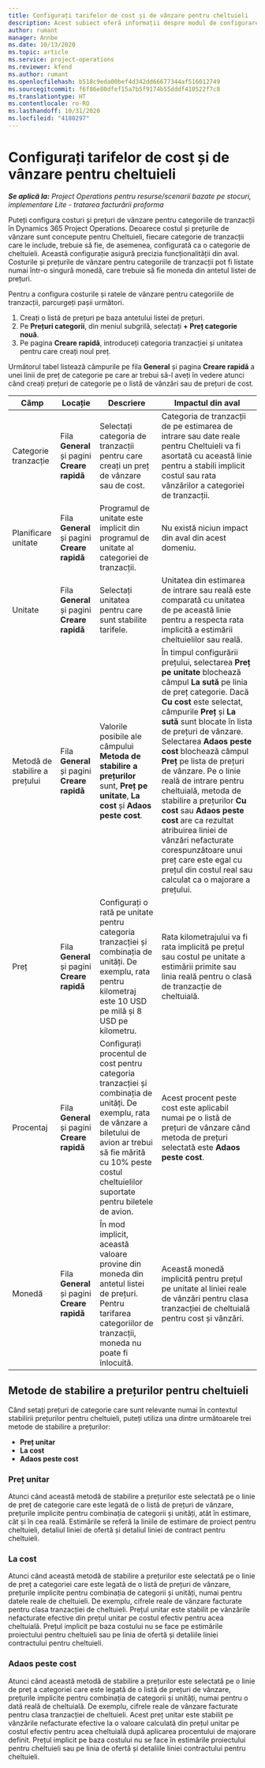 ```yaml
---
title: Configurați tarifelor de cost și de vânzare pentru cheltuieli
description: Acest subiect oferă informații despre modul de configurare al costului și ratele de vânzări pentru categorii de tranzacție și cheltuieli.
author: rumant
manager: Annbe
ms.date: 10/13/2020
ms.topic: article
ms.service: project-operations
ms.reviewer: kfend
ms.author: rumant
ms.openlocfilehash: b518c9eda00bef4d342dd66677344af516012749
ms.sourcegitcommit: f6f86e80dfef15a7b5f9174b55dddf410522f7c8
ms.translationtype: HT
ms.contentlocale: ro-RO
ms.lasthandoff: 10/31/2020
ms.locfileid: "4180297"
---
```

# <a name="set-up-cost-and-sales-rates-for-expenses"></a>Configurați tarifelor de cost și de vânzare pentru cheltuieli

_**Se aplică la:** Project Operations pentru resurse/scenarii bazate pe stocuri, implementare Lite - tratarea facturării proforma_

Puteți configura costuri și prețuri de vânzare pentru categoriile de tranzacții în Dynamics 365 Project Operations. Deoarece costul și prețurile de vânzare sunt concepute pentru Cheltuieli, fiecare categorie de tranzacții care le include, trebuie să fie, de asemenea, configurată ca o categorie de cheltuieli. Această configurație asigură precizia funcționalității din aval. Costurile și prețurile de vânzare pentru categoriile de tranzacții pot fi listate numai într-o singură monedă, care trebuie să fie moneda din antetul listei de prețuri.

Pentru a configura costurile și ratele de vânzare pentru categoriile de tranzacții, parcurgeți pașii următori. 

1. Creați o listă de prețuri pe baza antetului listei de prețuri. 
2. Pe **Prețuri categorii**, din meniul subgrilă, selectați **+ Preț categorie nouă**. 
3. Pe pagina **Creare rapidă**, introduceți categoria tranzacției și unitatea pentru care creați noul preț.

Următorul tabel listează câmpurile pe fila **General** și pagina **Creare rapidă** a unei linii de preț de categorie pe care ar trebui să-l aveți în vedere atunci când creați prețuri de categorie pe o listă de vânzări sau de prețuri de cost.

| Câmp | Locație | Descriere | Impactul din aval |
| --- | --- | --- | --- |
| Categorie tranzacție | Fila **General** și pagini **Creare rapidă** | Selectați categoria de tranzacții pentru care creați un preț de vânzare sau de cost. | Categoria de tranzacții de pe estimarea de intrare sau date reale pentru Cheltuieli va fi asortată cu această linie pentru a stabili implicit costul sau rata vânzărilor a categoriei de tranzacții. |
| Planificare unitate | Fila **General** și pagini **Creare rapidă** | Programul de unitate este implicit din programul de unitate al categoriei de tranzacții. | Nu există niciun impact din aval din acest domeniu. |
| Unitate | Fila **General** și pagini **Creare rapidă** | Selectați unitatea pentru care sunt stabilite tarifele. | Unitatea din estimarea de intrare sau reală este comparată cu unitatea de pe această linie pentru a respecta rata implicită a estimării cheltuielilor sau reală. |
| Metodă de stabilire a prețului | Fila **General** și pagini **Creare rapidă** | Valorile posibile ale câmpului **Metoda de stabilire a prețurilor** sunt, **Preț pe unitate**, **La cost** și **Adaos peste cost**. | În timpul configurării prețului, selectarea **Preț pe unitate** blochează câmpul **La sută** pe linia de preț categorie. Dacă **Cu cost** este selectat, câmpurile **Preț** și **La sută** sunt blocate în lista de prețuri de vânzare. Selectarea **Adaos peste cost** blochează câmpul **Preț** pe lista de prețuri de vânzare. Pe o linie reală de intrare pentru cheltuială, metoda de stabilire a prețurilor **Cu cost** sau **Adaos peste cost** are ca rezultat atribuirea liniei de vânzări nefacturate corespunzătoare unui preț care este egal cu prețul din costul real sau calculat ca o majorare a prețului. |
| Preț | Fila **General** și pagini **Creare rapidă** | Configurați o rată pe unitate pentru categoria tranzacției și combinația de unități. De exemplu, rata pentru kilometraj este 10 USD pe milă și 8 USD pe kilometru. | Rata kilometrajului va fi rata implicită pe prețul sau costul pe unitate a estimării primite sau linia reală pentru o clasă de tranzacție de cheltuială.|
| Procentaj | Fila **General** și pagini **Creare rapidă** | Configurați procentul de cost pentru categoria tranzacției și combinația de unități. De exemplu, rata de vânzare a biletului de avion ar trebui să fie mărită cu 10% peste costul cheltuielilor suportate pentru biletele de avion. | Acest procent peste cost este aplicabil numai pe o listă de prețuri de vânzare când metoda de prețuri selectată este **Adaos peste cost**. |
| Monedă | Fila **General** și pagini **Creare rapidă** | În mod implicit, această valoare provine din moneda din antetul listei de prețuri. Pentru tarifarea categoriilor de tranzacții, moneda nu poate fi înlocuită. | Această monedă implicită pentru prețul pe unitate al liniei reale de vânzări pentru clasa tranzacției de cheltuială pentru cost și vânzări. |

## <a name="pricing-methods-for-expenses"></a>Metode de stabilire a prețurilor pentru cheltuieli

Când setați prețuri de categorie care sunt relevante numai în contextul stabilirii prețurilor pentru cheltuieli, puteți utiliza una dintre următoarele trei metode de stabilire a prețurilor:

- **Preț unitar**
- **La cost**
- **Adaos peste cost**

### <a name="price-per-unit"></a>Preț unitar
Atunci când această metodă de stabilire a prețurilor este selectată pe o linie de preț de categorie care este legată de o listă de prețuri de vânzare, prețurile implicite pentru combinația de categorii și unități, atât în estimare, cât și în cea reală. Estimările se referă la liniile de estimare de proiect pentru cheltuieli, detaliul liniei de ofertă și detaliul liniei de contract pentru cheltuieli.

### <a name="at-cost"></a>La cost
Atunci când această metodă de stabilire a prețurilor este selectată pe o linie de preț a categoriei care este legată de o listă de prețuri de vânzare, prețurile implicite pentru combinația de categorii și unități, numai pentru datele reale de cheltuieli. De exemplu, cifrele reale de vânzare facturate pentru clasa tranzacției de cheltuieli. Prețul unitar este stabilit pe vânzările nefacturate efective din prețul unitar pe costul efectiv pentru acea cheltuială. Prețul implicit pe baza costului nu se face pe estimările proiectului pentru cheltuieli sau pe linia de ofertă și detaliile liniei contractului pentru cheltuieli.

### <a name="markup-over-cost"></a>Adaos peste cost
Atunci când această metodă de stabilire a prețurilor este selectată pe o linie de preț a categoriei care este legată de o listă de prețuri de vânzare, prețurile implicite pentru combinația de categorii și unități, numai pentru o dată reală de cheltuială. De exemplu, cifrele reale de vânzare facturate pentru clasa tranzacției de cheltuieli. Acest preț unitar este stabilit pe vânzările nefacturate efective la o valoare calculată din prețul unitar pe costul efectiv pentru acea cheltuială după aplicarea procentului de majorare definit. Prețul implicit pe baza costului nu se face în estimările proiectului pentru cheltuieli sau pe linia de ofertă și detaliile liniei contractului pentru cheltuieli.
